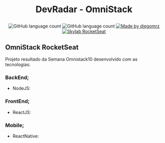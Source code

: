﻿﻿<h1 align="center">
  DevRadar - OmniStack
</h1>

<p align="center">
  <img alt="GitHub language count" src="https://img.shields.io/github/last-commit/diegomrz/rocketseat-omnistack-devradar">
  
  <img alt="GitHub language count" src="https://img.shields.io/github/languages/count/diegomrz/rocketseat-omnistack-devradar">

  <a href="https://www.linkedin.com/in/diegomrz/">
    <img alt="Made by diegomrz" src="https://img.shields.io/badge/linkedin-diegomrz-blue">
  </a>

  <a href="https://skylab.rocketseat.com.br/dashboard">
    <img alt="Skylab RocketSeat" src="https://img.shields.io/badge/OmniStack-Rocketseat-blueviolet">
  </a>
  
</p>

## OmniStack RocketSeat
Projeto resultado da Semana Omnistack10 desenvolvido com as tecnologias:

### BackEnd; 
- NodeJS: 

### FrontEnd; 
- ReactJS: 

### Mobile; 
- ReactNative: 
